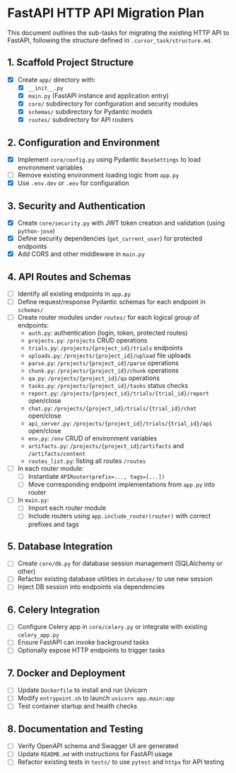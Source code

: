 # FastAPI HTTP API Migration Plan

This document outlines the sub-tasks for migrating the existing HTTP API to FastAPI, following the structure defined in `.cursor_task/structure.md`.

## 1. Scaffold Project Structure
- [x] Create `app/` directory with:
  - [x] `__init__.py`
  - [x] `main.py` (FastAPI instance and application entry)
  - [x] `core/` subdirectory for configuration and security modules
  - [x] `schemas/` subdirectory for Pydantic models
  - [x] `routes/` subdirectory for API routers

## 2. Configuration and Environment
- [x] Implement `core/config.py` using Pydantic `BaseSettings` to load environment variables
- [ ] Remove existing environment loading logic from `app.py`
- [x] Use `.env.dev` or `.env` for configuration

## 3. Security and Authentication
- [x] Create `core/security.py` with JWT token creation and validation (using `python-jose`)
- [x] Define security dependencies (`get_current_user`) for protected endpoints
- [x] Add CORS and other middleware in `main.py`

## 4. API Routes and Schemas
- [ ] Identify all existing endpoints in `app.py`
- [ ] Define request/response Pydantic schemas for each endpoint in `schemas/`
- [ ] Create router modules under `routes/` for each logical group of endpoints:
  - `auth.py`: authentication (login, token, protected routes)
  - `projects.py`: `/projects` CRUD operations
  - `trials.py`: `/projects/{project_id}/trials` endpoints
  - `uploads.py`: `/projects/{project_id}/upload` file uploads
  - `parse.py`: `/projects/{project_id}/parse` operations
  - `chunk.py`: `/projects/{project_id}/chunk` operations
  - `qa.py`: `/projects/{project_id}/qa` operations
  - `tasks.py`: `/projects/{project_id}/tasks` status checks
  - `report.py`: `/projects/{project_id}/trials/{trial_id}/report` open/close
  - `chat.py`: `/projects/{project_id}/trials/{trial_id}/chat` open/close
  - `api_server.py`: `/projects/{project_id}/trials/{trial_id}/api` open/close
  - `env.py`: `/env` CRUD of environment variables
  - `artifacts.py`: `/projects/{project_id}/artifacts` and `/artifacts/content`
  - `routes_list.py`: listing all routes `/routes`
- [ ] In each router module:
  - [ ] Instantiate `APIRouter(prefix=..., tags=[...])`
  - [ ] Move corresponding endpoint implementations from `app.py` into router
- [ ] In `main.py`:
  - [ ] Import each router module
  - [ ] Include routers using `app.include_router(router)` with correct prefixes and tags

## 5. Database Integration
- [ ] Create `core/db.py` for database session management (SQLAlchemy or other)
- [ ] Refactor existing database utilities in `database/` to use new session
- [ ] Inject DB session into endpoints via dependencies

## 6. Celery Integration
- [ ] Configure Celery app in `core/celery.py` or integrate with existing `celery_app.py`
- [ ] Ensure FastAPI can invoke background tasks
- [ ] Optionally expose HTTP endpoints to trigger tasks

## 7. Docker and Deployment
- [ ] Update `Dockerfile` to install and run Uvicorn
- [ ] Modify `entrypoint.sh` to launch `uvicorn app.main:app`
- [ ] Test container startup and health checks

## 8. Documentation and Testing
- [ ] Verify OpenAPI schema and Swagger UI are generated
- [ ] Update `README.md` with instructions for FastAPI usage
- [ ] Refactor existing tests in `tests/` to use `pytest` and `httpx` for API testing